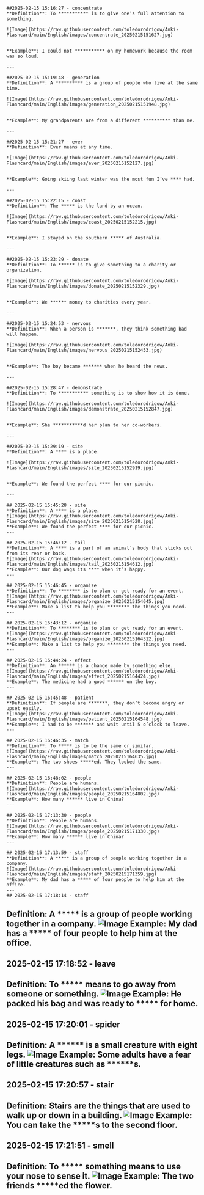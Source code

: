 
    ##2025-02-15 15:16:27 - concentrate
    **Definition**: To *********** is to give one’s full attention to something.
    
    ![Image](https://raw.githubusercontent.com/toledorodrigow/Anki-Flashcard/main/English/images/concentrate_20250215151627.jpg)


    **Example**: I could not *********** on my homework because the room was so loud.
    
    ---
    
    ##2025-02-15 15:19:48 - generation
    **Definition**: A ********** is a group of people who live at the same time.
    
    ![Image](https://raw.githubusercontent.com/toledorodrigow/Anki-Flashcard/main/English/images/generation_20250215151948.jpg)


    **Example**: My grandparents are from a different ********** than me.
    
    ---
    
    ##2025-02-15 15:21:27 - ever
    **Definition**: Ever means at any time.
    
    ![Image](https://raw.githubusercontent.com/toledorodrigow/Anki-Flashcard/main/English/images/ever_20250215152127.jpg)


    **Example**: Going skiing last winter was the most fun I’ve **** had.
    
    ---
    
    ##2025-02-15 15:22:15 - coast
    **Definition**: The ***** is the land by an ocean.
    
    ![Image](https://raw.githubusercontent.com/toledorodrigow/Anki-Flashcard/main/English/images/coast_20250215152215.jpg)


    **Example**: I stayed on the southern ***** of Australia.
    
    ---
    
    ##2025-02-15 15:23:29 - donate
    **Definition**: To ****** is to give something to a charity or organization.
    
    ![Image](https://raw.githubusercontent.com/toledorodrigow/Anki-Flashcard/main/English/images/donate_20250215152329.jpg)


    **Example**: We ****** money to charities every year.
    
    ---
    
    ##2025-02-15 15:24:53 - nervous
    **Definition**: When a person is *******, they think something bad will happen.
    
    ![Image](https://raw.githubusercontent.com/toledorodrigow/Anki-Flashcard/main/English/images/nervous_20250215152453.jpg)


    **Example**: The boy became ******* when he heard the news.
    
    ---
    
    ##2025-02-15 15:28:47 - demonstrate
    **Definition**: To *********** something is to show how it is done.
    
    ![Image](https://raw.githubusercontent.com/toledorodrigow/Anki-Flashcard/main/English/images/demonstrate_20250215152847.jpg)


    **Example**: She ***********d her plan to her co-workers.
    
    ---
    
    ##2025-02-15 15:29:19 - site
    **Definition**: A **** is a place.
    
    ![Image](https://raw.githubusercontent.com/toledorodrigow/Anki-Flashcard/main/English/images/site_20250215152919.jpg)


    **Example**: We found the perfect **** for our picnic.
    
    ---
    
    ## 2025-02-15 15:45:28 - site
    **Definition**: A **** is a place.
    ![Image](https://raw.githubusercontent.com/toledorodrigow/Anki-Flashcard/main/English/images/site_20250215154528.jpg)
    **Example**: We found the perfect **** for our picnic.
    ---
    
    ## 2025-02-15 15:46:12 - tail
    **Definition**: A **** is a part of an animal’s body that sticks out from its rear or back.
    ![Image](https://raw.githubusercontent.com/toledorodrigow/Anki-Flashcard/main/English/images/tail_20250215154612.jpg)
    **Example**: Our dog wags its **** when it’s happy.
    ---
    
    ## 2025-02-15 15:46:45 - organize
    **Definition**: To ******** is to plan or get ready for an event.
    ![Image](https://raw.githubusercontent.com/toledorodrigow/Anki-Flashcard/main/English/images/organize_20250215154645.jpg)
    **Example**: Make a list to help you ******** the things you need.
    ---
    
    ## 2025-02-15 16:43:12 - organize
    **Definition**: To ******** is to plan or get ready for an event.
    ![Image](https://raw.githubusercontent.com/toledorodrigow/Anki-Flashcard/main/English/images/organize_20250215164312.jpg)
    **Example**: Make a list to help you ******** the things you need.
    ---
    
    ## 2025-02-15 16:44:24 - effect
    **Definition**: An ****** is a change made by something else.
    ![Image](https://raw.githubusercontent.com/toledorodrigow/Anki-Flashcard/main/English/images/effect_20250215164424.jpg)
    **Example**: The medicine had a good ****** on the boy.
    ---
    
    ## 2025-02-15 16:45:48 - patient
    **Definition**: If people are *******, they don’t become angry or upset easily.
    ![Image](https://raw.githubusercontent.com/toledorodrigow/Anki-Flashcard/main/English/images/patient_20250215164548.jpg)
    **Example**: I had to be ******* and wait until 5 o’clock to leave.
    ---
    
    ## 2025-02-15 16:46:35 - match
    **Definition**: To ***** is to be the same or similar.
    ![Image](https://raw.githubusercontent.com/toledorodrigow/Anki-Flashcard/main/English/images/match_20250215164635.jpg)
    **Example**: The two shoes *****ed. They looked the same.
    ---
    
    ## 2025-02-15 16:48:02 - people
    **Definition**: People are humans.
    ![Image](https://raw.githubusercontent.com/toledorodrigow/Anki-Flashcard/main/English/images/people_20250215164802.jpg)
    **Example**: How many ****** live in China?
    ---
    
    ## 2025-02-15 17:13:30 - people
    **Definition**: People are humans.
    ![Image](https://raw.githubusercontent.com/toledorodrigow/Anki-Flashcard/main/English/images/people_20250215171330.jpg)
    **Example**: How many ****** live in China?
    ---
    
    ## 2025-02-15 17:13:59 - staff
    **Definition**: A ***** is a group of people working together in a company.
    ![Image](https://raw.githubusercontent.com/toledorodrigow/Anki-Flashcard/main/English/images/staff_20250215171359.jpg)
    **Example**: My dad has a ***** of four people to help him at the office.
    ---
    ## 2025-02-15 17:18:14 - staff
**Definition**: A ***** is a group of people working together in a company.
![Image](https://raw.githubusercontent.com/toledorodrigow/Anki-Flashcard/main/English/images/staff_20250215171814.jpg)
**Example**: My dad has a ***** of four people to help him at the office.
---
## 2025-02-15 17:18:52 - leave
**Definition**: To ***** means to go away from someone or something.
![Image](https://raw.githubusercontent.com/toledorodrigow/Anki-Flashcard/main/English/images/leave_20250215171852.jpg)
**Example**: He packed his bag and was ready to ***** for home.
---
## 2025-02-15 17:20:01 - spider
**Definition**: A ****** is a small creature with eight legs.
![Image](https://raw.githubusercontent.com/toledorodrigow/Anki-Flashcard/main/English/images/spider_20250215172001.jpg)
**Example**: Some adults have a fear of little creatures such as ******s.
---
## 2025-02-15 17:20:57 - stair
**Definition**: Stairs are the things that are used to walk up or down in a building.
![Image](https://raw.githubusercontent.com/toledorodrigow/Anki-Flashcard/main/English/images/stair_20250215172057.jpg)
**Example**: You can take the *****s to the second floor.
---
## 2025-02-15 17:21:51 - smell
**Definition**: To ***** something means to use your nose to sense it.
![Image](https://raw.githubusercontent.com/toledorodrigow/Anki-Flashcard/main/English/images/smell_20250215172151.jpg)
**Example**: The two friends *****ed the flower.
---
